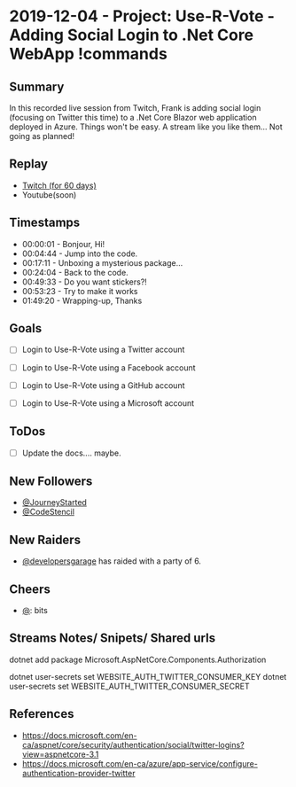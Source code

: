 
# 2019-12-04 - Project: Use-R-Vote - Adding Social Login to .Net Core WebApp !commands

Summary
-------

In this recorded live session from Twitch, Frank is adding social login (focusing on Twitter this time) to a .Net Core Blazor web application deployed in Azure. Things won't be easy. A stream like you like them... Not going as planned!  

Replay
------

- [Twitch (for 60 days)](https://www.twitch.tv/videos/517088126)
- Youtube(soon)


Timestamps
--------

- 00:00:01 - Bonjour, Hi!
- 00:04:44 - Jump into the code.
- 00:17:11 - Unboxing a mysterious package... 
- 00:24:04 - Back to the code.
- 00:49:33 - Do you want stickers?!
- 00:53:23 - Try to make it works
- 01:49:20 - Wrapping-up, Thanks 


Goals
-----

- [ ] Login to Use-R-Vote using a Twitter account
- [ ] Login to Use-R-Vote using a Facebook account
- [ ] Login to Use-R-Vote using a GitHub account
- [ ] Login to Use-R-Vote using a Microsoft account


ToDos
-----
- [ ] Update the docs.... maybe.


New Followers
-------------

- [@JourneyStarted](https://www.twitch.tv/JourneyStarted)
- [@CodeStencil](https://www.twitch.tv/CodeStencil)


New Raiders
---------------

- [@developersgarage](https://www.twitch.tv/developersgarage)  has raided with a party of 6.



Cheers
------

- [@](https://www.twitch.tv/):  bits



Streams Notes/ Snipets/ Shared urls
-----------------------------------

dotnet add package  Microsoft.AspNetCore.Components.Authorization

dotnet user-secrets set WEBSITE_AUTH_TWITTER_CONSUMER_KEY <Key>
dotnet user-secrets set WEBSITE_AUTH_TWITTER_CONSUMER_SECRET <Secret>


References
----------

- https://docs.microsoft.com/en-ca/aspnet/core/security/authentication/social/twitter-logins?view=aspnetcore-3.1
- https://docs.microsoft.com/en-ca/azure/app-service/configure-authentication-provider-twitter
